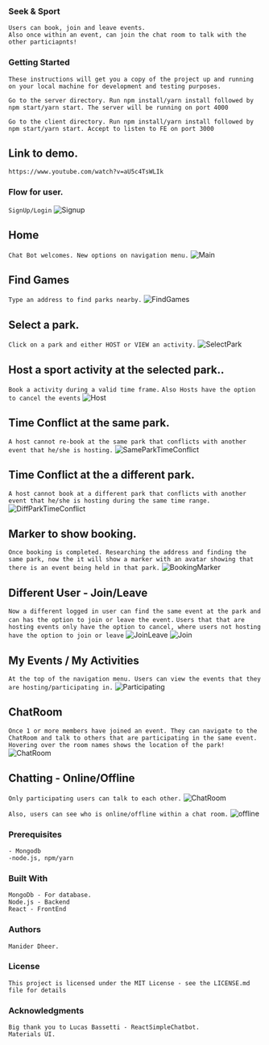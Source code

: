 ### Seek & Sport

```Seek&Sport - A website application that allows for users to find nearby parks based on an address and then finding people to play sports with.
Users can book, join and leave events.
Also once within an event, can join the chat room to talk with the other particiapnts!
```

### Getting Started

```
These instructions will get you a copy of the project up and running on your local machine for development and testing purposes.

Go to the server directory. Run npm install/yarn install followed by npm start/yarn start. The server will be running on port 4000

Go to the client directory. Run npm install/yarn install followed by npm start/yarn start. Accept to listen to FE on port 3000
```

## Link to demo.

```
https://www.youtube.com/watch?v=aU5c4TsWLIk
```

### Flow for user.

`SignUp/Login`
<img src="Screenshots/Signup.png" alt="Signup">

## Home

`Chat Bot welcomes. New options on navigation menu.`
<img src="Screenshots/Main.png" alt="Main">

## Find Games

`Type an address to find parks nearby.`
<img src="Screenshots/FindGames.png" alt="FindGames">

## Select a park.

`Click on a park and either HOST or VIEW an activity.`
<img src="Screenshots/SelectPark.png" alt="SelectPark">

## Host a sport activity at the selected park..

`Book a activity during a valid time frame.`
`Also Hosts have the option to cancel the events`
<img src="Screenshots/Host.png" alt="Host">

## Time Conflict at the same park.

`A host cannot re-book at the same park that conflicts with another event that he/she is hosting.`
<img src="Screenshots/SameParkTimeConflict.png" alt="SameParkTimeConflict">

## Time Conflict at the a different park.

`A host cannot book at a different park that conflicts with another event that he/she is hosting during the same time range.`
<img src="Screenshots/DiffParkTimeConflict.png" alt="DiffParkTimeConflict">

## Marker to show booking.

`Once booking is completed. Researching the address and finding the same park, now the it will show a marker with an avatar showing that there is an event being held in that park.`
<img src="Screenshots/BookingMarker.png" alt="BookingMarker">

## Different User - Join/Leave

`Now a different logged in user can find the same event at the park and can has the option to join or leave the event.`
`Users that that are hosting events only have the option to cancel, where users not hosting have the option to join or leave`
<img src="Screenshots/JoinLeave.png" alt="JoinLeave">
<img src="Screenshots/Join.png" alt="Join">

## My Events / My Activities

`At the top of the navigation menu. Users can view the events that they are hosting/participating in.`
<img src="Screenshots/Participating.png" alt="Participating">

## ChatRoom

`Once 1 or more members have joined an event. They can navigate to the ChatRoom and talk to others that are participating in the same event. Hovering over the room names shows the location of the park!`
<img src="Screenshots/ChatRoom.png" alt="ChatRoom">

## Chatting - Online/Offline

`Only participating users can talk to each other.`
<img src="Screenshots/ChatRoom.png" alt="ChatRoom">

`Also, users can see who is online/offline within a chat room.`
<img src="Screenshots/offline.png" alt="offline">

### Prerequisites

```
- Mongodb
-node.js, npm/yarn
```

### Built With

```
MongoDb - For database.
Node.js - Backend
React - FrontEnd
```

### Authors

```
Manider Dheer.
```

### License

```
This project is licensed under the MIT License - see the LICENSE.md file for details
```

### Acknowledgments

```
Big thank you to Lucas Bassetti - ReactSimpleChatbot.
Materials UI.
```
